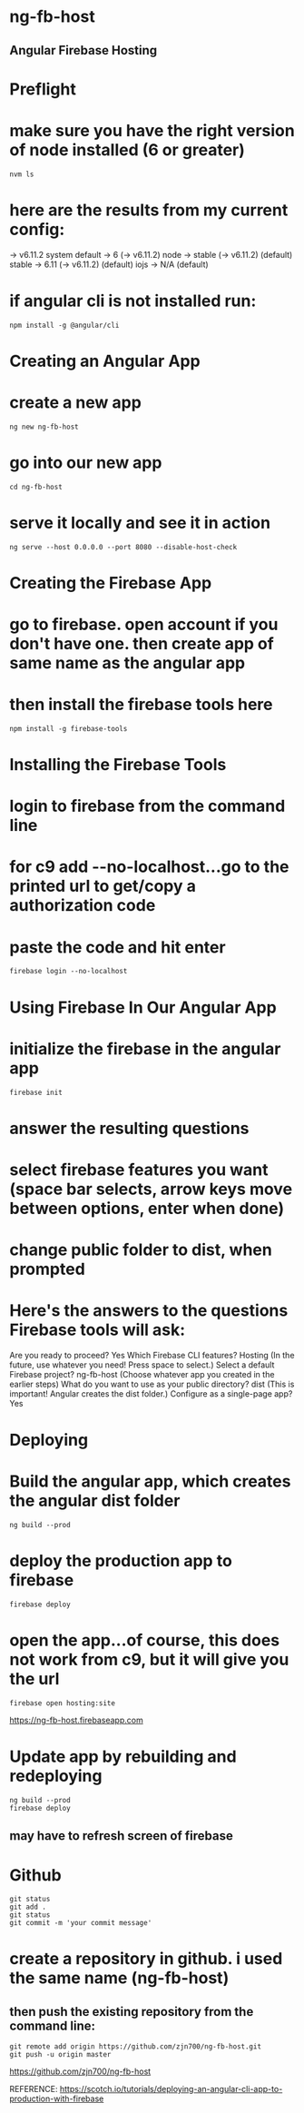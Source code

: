 
# ng-fb-host
## Angular Firebase Hosting


# Preflight

# make sure you have the right version of node installed (6 or greater)
    nvm ls
    
# here are the results from my current config:
->      v6.11.2
         system
default -> 6 (-> v6.11.2)
node -> stable (-> v6.11.2) (default)
stable -> 6.11 (-> v6.11.2) (default)
iojs -> N/A (default)

# if angular cli is not installed run:
    npm install -g @angular/cli


# Creating an Angular App

# create a new app
    ng new ng-fb-host

# go into our new app
    cd ng-fb-host

# serve it locally and see it in action
    ng serve --host 0.0.0.0 --port 8080 --disable-host-check


# Creating the Firebase App

# go to firebase. open account if you don't have one. then create app of same name as the angular app
# then install the firebase tools here
    npm install -g firebase-tools


# Installing the Firebase Tools

# login to firebase from the command line
# for c9 add --no-localhost...go to the printed url to get/copy a authorization code
# paste the code and hit enter 
    firebase login --no-localhost


# Using Firebase In Our Angular App

# initialize the firebase in the angular app
    firebase init

# answer the resulting questions
# select firebase features you want (space bar selects, arrow keys move between options, enter when done)
# change public folder to dist, when prompted

# Here's the answers to the questions Firebase tools will ask:
Are you ready to proceed? Yes
Which Firebase CLI features? Hosting (In the future, use whatever you need! Press space to select.)
Select a default Firebase project? ng-fb-host (Choose whatever app you created in the earlier steps)
What do you want to use as your public directory? dist (This is important! Angular creates the dist folder.)
Configure as a single-page app? Yes


# Deploying

# Build the angular app, which creates the angular dist folder
    ng build --prod


# deploy the production app to firebase
    firebase deploy

# open the app...of course, this does not work from c9, but it will give you the url
    firebase open hosting:site


https://ng-fb-host.firebaseapp.com


# Update app by rebuilding and redeploying
    ng build --prod
    firebase deploy

## may have to refresh screen of firebase 


# Github
    git status
    git add .
    git status
    git commit -m 'your commit message'

# create a repository in github. i used the same name (ng-fb-host)

## then push the existing repository from the command line:
    git remote add origin https://github.com/zjn700/ng-fb-host.git
    git push -u origin master

https://github.com/zjn700/ng-fb-host




REFERENCE:
https://scotch.io/tutorials/deploying-an-angular-cli-app-to-production-with-firebase
